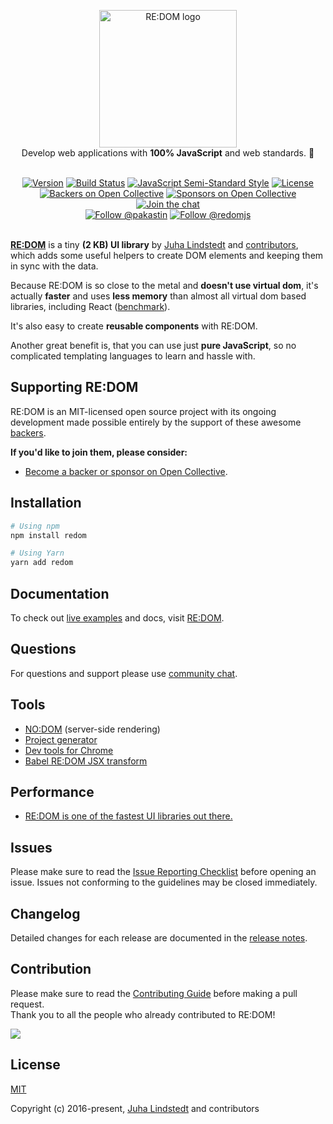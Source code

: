 <p align="center">
    <a href="https://redom.js.org/" target="_blank" rel="noopener">
        <img width="220" src="https://redom.js.org/static/images/redomjs.svg" alt="RE:DOM logo">
    </a>
    <br>
    Develop web applications with <strong>100% JavaScript</strong> and web standards. 🚀
</p>
<p align="center">
    <br>
    <a href="https://www.npmjs.com/package/redom"><img src="https://img.shields.io/npm/v/redom.svg?maxAge=60" alt="Version"></a>
    <a href="https://travis-ci.org/redom/redom?branch=master"><img src="https://img.shields.io/travis/redom/redom/master.svg?maxAge=60" alt="Build Status"></a>
    <a href="https://github.com/Flet/semistandard"><img src="https://img.shields.io/badge/code%20style-semistandard-brightgreen.svg?maxAge=3600" alt="JavaScript Semi-Standard Style"></a>
    <a href="https://github.com/redom/redom/blob/master/LICENSE"><img src="https://img.shields.io/npm/l/redom.svg?maxAge=60" alt="License"></a>
    <a href="#backers"><img src="https://opencollective.com/redom/backers/badge.svg" alt="Backers on Open Collective"></a>
    <a href="#sponsors"><img src="https://opencollective.com/redom/sponsors/badge.svg" alt="Sponsors on Open Collective"></a>
    <a href="https://gitter.im/pakastin/redom"><img src="https://badges.gitter.im/pakastin/redom.svg" alt="Join the chat"></a>
    <br>
    <a href="https://twitter.com/pakastin"><img src="https://img.shields.io/twitter/follow/pakastin.svg?style=social&maxAge=60" alt="Follow @pakastin"></a>
    <a href="https://twitter.com/redomjs"><img src="https://img.shields.io/twitter/follow/redomjs.svg?style=social&maxAge=60" alt="Follow @redomjs"></a>
    <br>
    <br>
</p>

**[RE:DOM](https://redom.js.org)** is a tiny **(2 KB) UI library** by [Juha Lindstedt](https://github.com/pakastin) and [contributors](https://github.com/redom/redom/graphs/contributors), which adds some useful helpers to create DOM elements and keeping them in sync with the data.

Because RE:DOM is so close to the metal and **doesn't use virtual dom**, it's actually **faster** and uses **less memory** than almost all virtual dom based libraries, including React ([benchmark](https://rawgit.com/krausest/js-framework-benchmark/master/webdriver-ts-results/table.html)).

It's also easy to create **reusable components** with RE:DOM.

Another great benefit is, that you can use just **pure JavaScript**, so no complicated templating languages to learn and hassle with.

## Supporting RE:DOM

RE:DOM is an MIT-licensed open source project with its ongoing development made possible entirely by the support of these awesome [backers](https://github.com/redom/redom/blob/dev/BACKERS.md).

**If you'd like to join them, please consider:**

- [Become a backer or sponsor on Open Collective](https://opencollective.com/redom).

## Installation

```bash
# Using npm
npm install redom

# Using Yarn
yarn add redom
```

## Documentation

To check out [live examples](https://redom.js.org/#todomvc) and docs, visit [RE:DOM](https://redom.js.org/).

## Questions

For questions and support please use [community chat](https://gitter.im/pakastin/redom/).

## Tools

- [NO:DOM](https://github.com/redom/nodom) (server-side rendering)
- [Project generator](https://github.com/redom/redom-cli)
- [Dev tools for Chrome](https://github.com/redom/redom-devtools)
- [Babel RE:DOM JSX transform](https://github.com/tomerigal/babel-plugin-transform-redom-jsx)

## Performance

- [RE:DOM is one of the fastest UI libraries out there.](https://rawgit.com/krausest/js-framework-benchmark/master/webdriver-ts-results/table.html)

## Issues

Please make sure to read the [Issue Reporting Checklist](https://github.com/redom/redom/blob/dev/.github/CONTRIBUTING.md#issue-reporting-guidelines) before opening an issue. Issues not conforming to the guidelines may be closed immediately.

## Changelog

Detailed changes for each release are documented in the [release notes](https://github.com/redom/redom/releases).

## Contribution

Please make sure to read the [Contributing Guide](https://github.com/redom/redom/blob/dev/.github/CONTRIBUTING.md) before making a pull request.\
Thank you to all the people who already contributed to RE:DOM!

<a href="https://github.com/redom/redom/graphs/contributors">
    <img src="https://opencollective.com/redom/contributors.svg?width=890&button=false" />
</a>

## License

[MIT](http://opensource.org/licenses/MIT)

Copyright (c) 2016-present, [Juha Lindstedt](https://github.com/pakastin) and contributors

